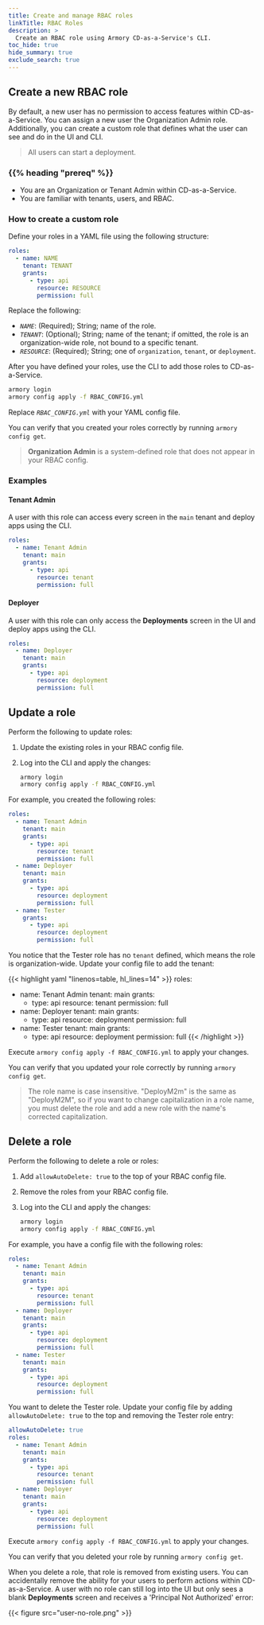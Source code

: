 ```yaml
---
title: Create and manage RBAC roles
linkTitle: RBAC Roles
description: >
  Create an RBAC role using Armory CD-as-a-Service's CLI.
toc_hide: true
hide_summary: true
exclude_search: true
---
```


## Create a new RBAC role

By default, a new user has no permission to access features within CD-as-a-Service. You can assign a new user the Organization Admin role. Additionally, you can create a custom role that defines what the user can see and do in the UI and CLI.

>All users can start a deployment.

### {{% heading "prereq" %}}

* You are an Organization or Tenant Admin within CD-as-a-Service.
* You are familiar with tenants, users, and RBAC.

### How to create a custom role

Define your roles in a YAML file using the following structure:

```yaml
roles:
  - name: NAME
    tenant: TENANT
    grants:
      - type: api
        resource: RESOURCE
        permission: full
```

Replace the following: 

* _`NAME`_: (Required); String; name of the role.
* _`TENANT`_: (Optional); String; name of the tenant; if omitted, the role is an organization-wide role, not bound to a specific tenant.
* _`RESOURCE`_: (Required); String; one of `organization`, `tenant`, or `deployment`.

After you have defined your roles, use the CLI to add those roles to CD-as-a-Service.

```bash
armory login
armory config apply -f RBAC_CONFIG.yml
```

Replace _`RBAC_CONFIG.yml`_ with your YAML config file.

You can verify that you created your roles correctly by running `armory config get`.

>**Organization Admin** is a system-defined role that does not appear in your RBAC config.

### Examples

#### Tenant Admin

A user with this role can access every screen in the `main` tenant and deploy apps using the CLI.

```yaml
roles:
  - name: Tenant Admin
    tenant: main
    grants:
      - type: api
        resource: tenant
        permission: full
```

#### Deployer

A user with this role can only access the **Deployments** screen in the UI and deploy apps using the CLI.

```yaml
roles:
  - name: Deployer
    tenant: main
    grants:
      - type: api
        resource: deployment
        permission: full
```

## Update a role

Perform the following to update roles:

1. Update the existing roles in your RBAC config file.
1. Log into the CLI and apply the changes:

   ```bash
   armory login
   armory config apply -f RBAC_CONFIG.yml
   ```

For example, you created the following roles:

```yaml
roles:
  - name: Tenant Admin
    tenant: main
    grants:
      - type: api
        resource: tenant
        permission: full
  - name: Deployer
    tenant: main
    grants:
      - type: api
        resource: deployment
        permission: full
  - name: Tester
    grants:
      - type: api
        resource: deployment
        permission: full
```

You notice that the Tester role has no `tenant` defined, which means the role is organization-wide. Update your config file to add the tenant:

{{< highlight yaml "linenos=table, hl_lines=14" >}}
roles:
  - name: Tenant Admin
    tenant: main
    grants:
      - type: api
        resource: tenant
        permission: full
  - name: Deployer
    tenant: main
    grants:
      - type: api
        resource: deployment
        permission: full
  - name: Tester
    tenant: main
    grants:
      - type: api
        resource: deployment
        permission: full
{{< /highlight >}}

Execute `armory config apply -f RBAC_CONFIG.yml` to apply your changes.

You can verify that you updated your role correctly by running `armory config get`.

>The role name is case insensitive. "DeployM2m" is the same as "DeployM2M", so if you want to change capitalization in a role name, you must delete the role and add a new role with the name's corrected capitalization.

## Delete a role

Perform the following to delete a role or roles:

1. Add `allowAutoDelete: true` to the top of your RBAC config file.
1. Remove the roles from your RBAC config file.
1. Log into the CLI and apply the changes:

   ```bash
   armory login
   armory config apply -f RBAC_CONFIG.yml
   ```

For example, you have a config file with the following roles:

```yaml
roles:
  - name: Tenant Admin
    tenant: main
    grants:
      - type: api
        resource: tenant
        permission: full
  - name: Deployer
    tenant: main
    grants:
      - type: api
        resource: deployment
        permission: full
  - name: Tester
    tenant: main
    grants:
      - type: api
        resource: deployment
        permission: full
```

You want to delete the Tester role. Update your config file by adding `allowAutoDelete: true` to the top and removing the Tester role entry:

```yaml
allowAutoDelete: true
roles:
  - name: Tenant Admin
    tenant: main
    grants:
      - type: api
        resource: tenant
        permission: full
  - name: Deployer
    tenant: main
    grants:
      - type: api
        resource: deployment
        permission: full
```

Execute `armory config apply -f RBAC_CONFIG.yml` to apply your changes.

You can verify that you deleted your role by running `armory config get`.

When you delete a role, that role is removed from existing users. You can accidentally remove the ability for your users to perform actions within CD-as-a-Service. A user with no role can still log into the UI but only sees a blank **Deployments** screen and receives a 'Principal Not Authorized' error:

{{< figure src="user-no-role.png" >}}
